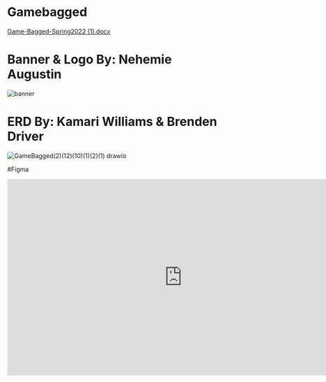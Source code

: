 # Gamebagged

[Game-Bagged-Spring2022 (1).docx](https://github.com/JamesPetersonIV/gamebagged4000/files/10158094/Game-Bagged-Spring2022.1.docx)

# Banner & Logo By: Nehemie Augustin

![banner](https://user-images.githubusercontent.com/61022550/205749415-7707f156-0d76-4ef6-87c2-de80924a1e4b.png)

# ERD By: Kamari Williams & Brenden Driver
![GameBagged(2)(12)(10)(1)(2)(1) drawio](https://user-images.githubusercontent.com/61022550/205752345-0340d26a-83c2-475f-8e51-f266c874d38a.png)

#Figma
<iframe style="border: 1px solid rgba(0, 0, 0, 0.1);" width="800" height="450" src="https://www.figma.com/embed?embed_host=share&url=https%3A%2F%2Fwww.figma.com%2Ffile%2F8dcLdtVSjzq7dmrbqSMPLu%2FGame-Bagged-Prototype%3Ftype%3Ddesign%26node-id%3D903%253A6644%26mode%3Ddesign%26t%3DmHOBLpe2vSl9FBWM-1" allowfullscreen></iframe>
